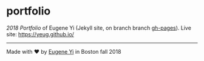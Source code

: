 # portfolio
*2018 Portfolio* of Eugene Yi (Jekyll site, on branch branch [gh-pages](../../tree/gh-pages)). Live site: https://yeug.github.io/


---
Made with ♥︎ by [Eugene Yi](https://twitter.com/eugeneyi) in Boston fall 2018

